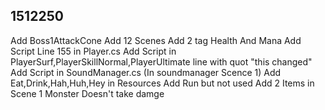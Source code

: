 ## 1512250
Add Boss1AttackCone
Add 12 Scenes
Add 2 tag Health And Mana
Add Script Line 155 in Player.cs
Add Script in PlayerSurf,PlayerSkillNormal,PlayerUltimate line with quot "this changed"
Add Script in SoundManager.cs
(In soundmanager Scence 1) Add Eat,Drink,Hah,Huh,Hey in Resources
Add Run but not used
Add 2 Items in Scene 1
Monster Doesn't take damge
